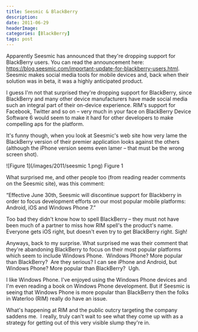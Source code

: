 ```yaml
---
title: Seesmic & BlackBerry
description: 
date: 2011-06-29
headerImage: 
categories: [BlackBerry]
tags: post
---
```


Apparently Seesmic has announced that they're dropping support for BlackBerry users. You can read the announcement here: https://blog.seesmic.com/important-update-for-blackberry-users.html. Seesmic makes social media tools for mobile devices and, back when their solution was in beta, it was a highly anticipated product.

I guess I'm not that surprised they're dropping support for BlackBerry, since BlackBerry and many other device manufacturers have made social media such an integral part of their on-device experience. RIM's support for Facebook, Twitter and so on – very much in your face on BlackBerry Device Software 6 would seem to make it hard for other developers to make compelling aps for the platform.

It's funny though, when you look at Seesmic's web site how very lame the BlackBerry version of their premier application looks against the others (although the iPhone version seems even lamer – that must be the wrong screen shot).

![Figure 1](/images/2011/seesmic 1.png)
Figure 1

What surprised me, and other people too (from reading reader comments on the Seesmic site), was this comment:

“Effective June 30th, Seesmic will discontinue support for Blackberry in order to focus development efforts on our most popular mobile platforms: Android, iOS and Windows Phone 7.”

Too bad they didn't know how to spell BlackBerry – they must not have been much of a partner to miss how RIM spell's the product's name.  Everyone gets iOS right, but doesn't even try to get BlackBerry right. Sigh!

Anyways, back to my surprise. What surprised me was their comment that they're abandoning BlackBerry to focus on their most popular platforms which seem to include Windows Phone.  Windows Phone? More popular than BlackBerry?  Are they serious? I can see iPhone and Android, but Windows Phone? More popular than BlackBerry?  Ugh.

I like Windows Phone. I've enjoyed using the Windows Phone devices and I'm even reading a book on Windows Phone development. But if Seesmic is seeing that Windows Phone is more popular than BlackBerry then the folks in Waterloo (RIM) really do have an issue.

What's happening at RIM and the public outcry targeting the company saddens me.  I really, truly can't wait to see what they come up with as a strategy for getting out of this very visible slump they're in.